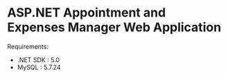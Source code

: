 # ASP.NET Appointment and Expenses Manager  Web Application


Requirements:
- .NET SDK : 5.0 
- MySQL : 5.7.24
